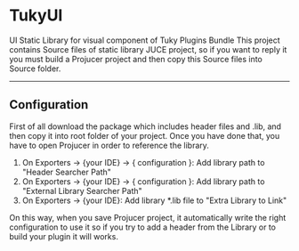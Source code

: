 # TukyUI
UI Static Library for visual component of Tuky Plugins Bundle
This project contains Source files of static library JUCE project,
so if you want to reply it you must build a Projucer project and then copy this Source files into Source folder.

---

## Configuration
First of all download the package which includes header files and .lib, and then copy it into root folder of your project.
Once you have done that, you have to open Projucer in order to reference the library.

1. On Exporters -> {your IDE} -> { configuration }: Add library path to "Header Searcher Path"
2. On Exporters -> {your IDE} -> { configuration }: Add library path to "External Library Searcher Path"
3. On Exporters -> {your IDE}: Add library *.lib file to "Extra Library to Link"

On this way, when you save Projucer project, it automatically write the right configuration to use it so if you try to add a header from the Library
or to build your plugin it will works.
